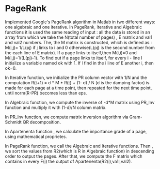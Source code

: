 # PageRank

Implemented Google's PageRank algorithm in Matlab in two different ways: one algebraic and one iterative.
In PageRank, Iterative and Algebraic functions it is used the same reading of input : all the data is stored in an array from which
we take the N(total number of pages) , E matrix and val1 and val2 numbers. The, the M matrix is constructed, which is defined
as : M(i,j)= 1/L(pj) if j links to i and 0 otherwise(L(pj) is the second number from the each line of E matrix). If a page links to itself,then
M(i,i)=0 and M(i,j)=1/(L(pj)-1). To find out if a page links to itself, for every i - line I initialize a variable named ok with 1. If I find 
in the i line  of E another i, then ok=0.

In Iterative function, we initialize the PR column vector with 1/N and the computation R(t+1) = d * M * R(t) + (1- d) / N
(d is the damping factor) is made for each page at a time point, then repeated for the next time point, until norm(R-PR)
becomes less than eps.

In Algebraic function, we compute the inverse of -d*M matrix using PR_Inv function and multiply it with (1-d)/N column matrix.

In PR_Inv function, we compute matrix inversion algorithm via Gram-Schmidt QR decomposition. 

In Apartenenta function , we calculate the importance grade of a page, using mathematical proprietes. 

In PageRank function, we call the Algebraic and Iterative functions. Then , we sort the values from R2(which is R in Algebraic
function) in descending order to output the pages. After that, we compute the F matrix which contains in every F(i) the output of
Apartenenta(R2(i),va1l,val2).
